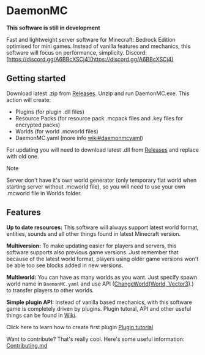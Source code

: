 # DaemonMC
**This software is still in development**

Fast and lightweight server software for Minecraft: Bedrock Edition optimised for mini games.
Instead of vanilla features and mechanics, this software will focus on performance, simplicity.
Discord: [https://discord.gg/A6BBcXSCj4](https://discord.gg/A6BBcXSCj4)

## Getting started

Download latest .zip from [Releases](https://github.com/laz1444/DaemonMC/releases). Unzip and run DaemonMC.exe.
This action will create: 
- Plugins (for plugin .dll files)
- Resource Packs (for resource pack .mcpack files and .key files for encrypted packs)
- Worlds (for world .mcworld files)
- DaemonMC.yaml (more info [wiki#daemonmcyaml](https://github.com/laz1444/DaemonMC/wiki#daemonmcyaml))

For updating you will need to download latest .dll from [Releases](https://github.com/laz1444/DaemonMC/releases) and replace with old one.

> [!NOTE]
Server don't have it's own world generator (only temporary flat world when starting server without .mcworld file), so you will need to use your own .mcworld file in Worlds folder.

## Features

**Up to date resources:** This software will always support latest world format, entities, sounds and all other things found in latest Minecraft version.

**Multiversion:** To make updating easier for players and servers, this software supports also previous game versions.
Just remember that because of the latest world format, players using older game versions won't be able too see blocks added in new versions.

**Multiworld:** You can have as many worlds as you want. Just specify spawn world name in ```DaemonMC.yaml``` and use API ([ChangeWorld(World, Vector3)](https://github.com/laz1444/DaemonMC/wiki/Plugin-API-(Methods)#changeworldworld-vector3).) to transfer players to other worlds.

**Simple plugin API:**  Instead of vanilla based mechanics, with this software game is completely driven by plugins.
Plugin tutoral, API and other useful things can be found in [Wiki](https://github.com/laz1444/DaemonMC/wiki).

Click here to learn how to create first plugin [Plugin tutorial](https://github.com/laz1444/DaemonMC/wiki/Plugin-tutorial)

Want to contribute? That's really cool. Here's some useful information: [Contributing.md](https://github.com/laz1444/DaemonMC/blob/main/Contributing.md)

